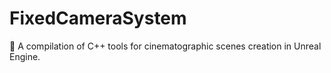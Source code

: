 # FixedCameraSystem
🎥 A compilation of C++ tools for cinematographic scenes creation in Unreal Engine.
